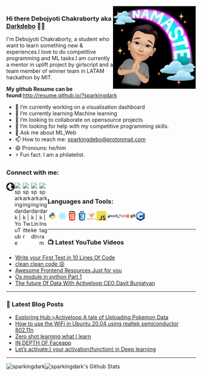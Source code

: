 <img src="https://github.com/sparkingdark/sparkingdark/blob/master/WhatsApp%20Image%202020-07-10%20at%2011.27.31.jpeg" width="220px" align="right">

### Hi there Debojyoti Chakraborty aka [Darkdebo][website] 👋👋

I'm Debojyoti Chakraborty, a student who want to learn something new & experiences.I love to do competitive programming
and ML tasks.I am currently a mentor in uplift project by girlscript and a team member of winner team in LATAM hackathon by MIT.

**My github Resume can be found**:http://resume.github.io/?sparkingdark


- 🔭 I’m currently working on a visualisation dashboard
- 🌱 I’m currently learning Machine learning
- 👯 I’m looking to collaborate on opensource projects
- 🤔 I’m looking for help with my competitive programming skills.
- 💬 Ask me about ML,Web
- 📫 How to reach me: sparkingdebo@protonmail.com
- 😄 Pronouns: he/him
- ⚡ Fun fact: I am a philatelist.

### Connect with me:

[<img align="left" alt="sparkingdark" width="22px" src="https://raw.githubusercontent.com/iconic/open-iconic/master/svg/globe.svg" />][website]
[<img align="left" alt="sparkingdark | YouTube" width="22px" src="https://cdn.jsdelivr.net/npm/simple-icons@v3/icons/youtube.svg" />][youtube]
[<img align="left" alt="sparkingdark | Twitter" width="22px" src="https://cdn.jsdelivr.net/npm/simple-icons@v3/icons/twitter.svg" />][twitter]
[<img align="left" alt="sparkingdark | LinkedIn" width="22px" src="https://cdn.jsdelivr.net/npm/simple-icons@v3/icons/linkedin.svg" />][linkedin]
[<img align="left" alt="sparkingdark | Instagram" width="22px" src="https://cdn.jsdelivr.net/npm/simple-icons@v3/icons/instagram.svg" />][instagram]

<br />

### Languages and Tools:
<img align="left" alt="Python" width="26px" src="https://raw.githubusercontent.com/github/explore/80688e429a7d4ef2fca1e82350fe8e3517d3494d/topics/python/python.png" />
<img align="left" alt="React JS" width="26px" src="https://raw.githubusercontent.com/github/explore/80688e429a7d4ef2fca1e82350fe8e3517d3494d/topics/react/react.png" />
<img align="left" alt="HTML5" width="26px" src="https://raw.githubusercontent.com/github/explore/80688e429a7d4ef2fca1e82350fe8e3517d3494d/topics/html/html.png" />
<img align="left" alt="CSS3" width="26px" src="https://raw.githubusercontent.com/github/explore/80688e429a7d4ef2fca1e82350fe8e3517d3494d/topics/css/css.png" />
<img align="left" alt="Tensorflow" width="26px" src="https://raw.githubusercontent.com/github/explore/80688e429a7d4ef2fca1e82350fe8e3517d3494d/topics/tensorflow/tensorflow.png" />
<img align="left" alt="JavaScript" width="26px" src="https://raw.githubusercontent.com/github/explore/80688e429a7d4ef2fca1e82350fe8e3517d3494d/topics/javascript/javascript.png" />
<img align="left" alt="bash" width="26px" src="https://raw.githubusercontent.com/github/explore/80688e429a7d4ef2fca1e82350fe8e3517d3494d/topics/bash/bash.png" />
<img align="left" alt="flask" width="26px" src="https://raw.githubusercontent.com/github/explore/80688e429a7d4ef2fca1e82350fe8e3517d3494d/topics/flask/flask.png" />
<img align="left" alt="Git" width="26px" src="https://raw.githubusercontent.com/github/explore/80688e429a7d4ef2fca1e82350fe8e3517d3494d/topics/git/git.png" />
<img align="left" alt="Cpp" width="26px" src="https://raw.githubusercontent.com/github/explore/80688e429a7d4ef2fca1e82350fe8e3517d3494d/topics/cpp/cpp.png" />

<br />
<br />

---

### 📺 Latest YouTube Videos
<!-- YOUTUBE:START -->
- [Write your First Test in 10 Lines Of Code](https://www.youtube.com/watch?v=T6EN_UIhk0E)
- [clean clean code 😜](https://www.youtube.com/watch?v=MkLDFEhDJaE)
- [Awesome Frontend Resources Just for you](https://www.youtube.com/watch?v=HZnDP_t0k8c)
- [Os module in python Part 1](https://www.youtube.com/watch?v=DBKju-RSI1M)
- [The future Of Data With Activeloop CEO Davit Buniatyan](https://www.youtube.com/watch?v=ZgmDN1OITQ0)
<!-- YOUTUBE:END -->

---

### 📕 Latest Blog Posts
<!-- BLOG-POST-LIST:START -->
- [Exploring Hub:>Activeloop A tale of Uploading Pokemon Data](https://debomastet335.medium.com/exploring-hub-activeloop-a-tale-of-uploading-pokemon-data-568b0028f7b3?source=rss-1e843088d95b------2)
- [How to use the WiFi in Ubuntu 20.04 using realtek semiconductor 802.11n](https://debomastet335.medium.com/how-to-use-the-wifi-in-ubuntu-20-04-using-realtek-semiconductor-802-11n-f1516630f09a?source=rss-1e843088d95b------2)
- [Zero shot learning what I learn](https://debomastet335.medium.com/zero-shot-learning-what-i-learn-94862aeb63a7?source=rss-1e843088d95b------2)
- [IN DEPTH OF Faceapp](https://medium.com/analytics-vidhya/in-depth-of-faceapp-a08be9fe86f6?source=rss-1e843088d95b------2)
- [Let’s activate:) your activation(function) in Deep learning](https://medium.com/analytics-vidhya/lets-activate-your-activation-function-in-deep-learning-c6f715bcbe57?source=rss-1e843088d95b------2)
<!-- BLOG-POST-LIST:END -->

---


[website]: https://sparkingdark.github.io/
[twitter]: https://twitter.com/sparkindebo
[youtube]: https://www.youtube.com/channel/UCd_n5m7qZakBtDXY77oBk5Q
[instagram]: https://instagram.com/darkdebo
[linkedin]: https://www.linkedin.com/in/debojyoti-chakraborty-91b111151/

<p><img align="left" src="https://github-readme-stats.vercel.app/api/top-langs/?username=sparkingdark&layout=compact" alt="sparkingdark" /></p>
<p><img align="left" alt="sparkingdark's Github Stats" src="https://github-readme-stats.vercel.app/api?username=sparkingdark&show_icons=true" /></p>

